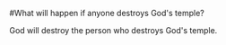 #What will happen if anyone destroys God's temple?

God will destroy the person who destroys God's temple.